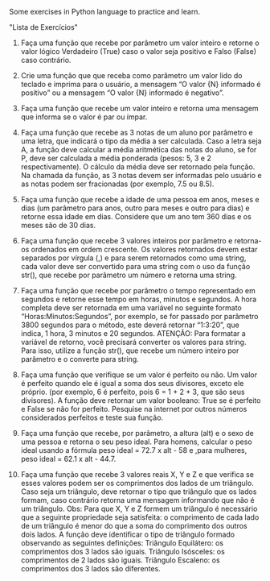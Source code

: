 Some exercises in Python language to practice and learn.

"Lista de Exercícios"

1. Faça uma função que recebe por parâmetro um valor inteiro e retorne o valor lógico
Verdadeiro (True) caso o valor seja positivo e Falso (False) caso contrário.

2. Crie uma função que que receba como parâmetro um valor lido do teclado e imprima
para o usuário, a mensagem “O valor {N} informado é positivo” ou a mensagem “O
valor {N} informado é negativo”.

3. Faça uma função que recebe um valor inteiro e retorna uma mensagem que informa
se o valor é par ou ímpar.

4. Faça uma função que recebe as 3 notas de um aluno por parâmetro e uma letra, que
indicará o tipo da média a ser calculada. Caso a letra seja A, a função deve calcular a
média aritmética das notas do aluno, se for P, deve ser calculada a média ponderada
(pesos: 5, 3 e 2 respectivamente). O cálculo da média deve ser retornado pela função.
Na chamada da função, as 3 notas devem ser informadas pelo usuário e as notas
podem ser fracionadas (por exemplo, 7.5 ou 8.5).

5. Faça uma função que recebe a idade de uma pessoa em anos, meses e dias (um
parâmetro para anos, outro para meses e outro para dias) e retorne essa idade em
dias. Considere que um ano tem 360 dias e os meses são de 30 dias.

6. Faça uma função que recebe 3 valores inteiros por parâmetro e retorna-os ordenados
em ordem crescente. Os valores retornados devem estar separados por vírgula (,) e
para serem retornados como uma string, cada valor deve ser convertido para uma
string com o uso da função str(), que recebe por parâmetro um número e retorna
uma string.

7. Faça uma função que recebe por parâmetro o tempo representado em segundos e
retorne esse tempo em horas, minutos e segundos. A hora completa deve ser
retornada em uma variável no seguinte formato “Horas:Minutos:Segundos”, por
exemplo, se for passado por parâmetro 3800 segundos para o método, este deverá
retornar “1:3:20”, que indica, 1 hora, 3 minutos e 20 segundos. ATENÇÃO: Para
formatar a variável de retorno, você precisará converter os valores para string. Para
isso, utilize a função str(), que recebe um número inteiro por parâmetro e o
converte para string.

8. Faça uma função que verifique se um valor é perfeito ou não. Um valor é perfeito
quando ele é igual a soma dos seus divisores, exceto ele próprio. (por exemplo, 6 é
perfeito, pois 6 = 1 + 2 + 3, que são seus divisores). A função deve retornar um valor
booleano: True se é perfeito e False se não for perfeito. Pesquise na internet por
outros números considerados perfeitos e teste sua função.

9. Faça uma função que recebe, por parâmetro, a altura (alt) e o sexo de uma pessoa e
retorna o seu peso ideal. Para homens, calcular o peso ideal usando a fórmula peso
ideal = 72.7 x alt - 58 e ,para mulheres, peso ideal = 62.1 x alt - 44.7.

10. Faça uma função que recebe 3 valores reais X, Y e Z e que verifica se esses valores
podem ser os comprimentos dos lados de um triângulo. Caso seja um triângulo, deve
retornar o tipo que triângulo que os lados formam, caso contrário retorna uma
mensagem informando que não é um triângulo.
Obs: Para que X, Y e Z formem um triângulo é necessário que a seguinte propriedade
seja satisfeita: o comprimento de cada lado de um triângulo é menor do que a soma
do comprimento dos outros dois lados.
A função deve identificar o tipo de triângulo formado observando as seguintes
definições:
Triângulo Equilátero: os comprimentos dos 3 lados são iguais.
Triângulo Isósceles: os comprimentos de 2 lados são iguais.
Triângulo Escaleno: os comprimentos dos 3 lados são diferentes.
